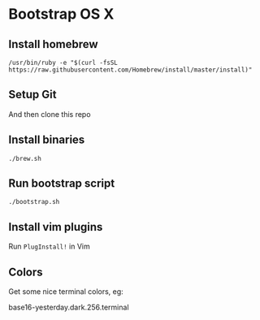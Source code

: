 # Bootstrap OS X

## Install homebrew

```
/usr/bin/ruby -e "$(curl -fsSL https://raw.githubusercontent.com/Homebrew/install/master/install)"
```

## Setup Git

And then clone this repo

## Install binaries

```
./brew.sh
```

## Run bootstrap script

```
./bootstrap.sh
```

## Install vim plugins

Run `PlugInstall!` in Vim


## Colors

Get some nice terminal colors, eg:

base16-yesterday.dark.256.terminal
